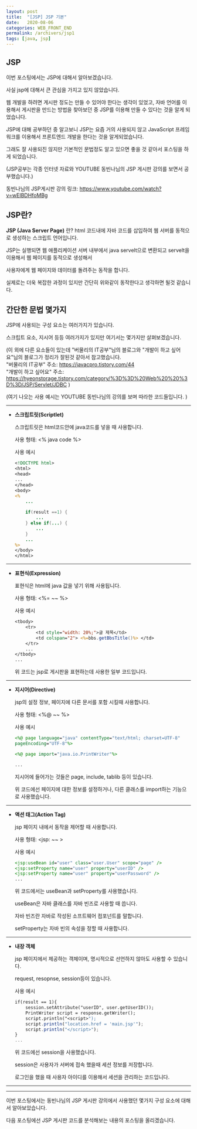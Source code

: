 ```yaml
---
layout: post
title:  "[JSP] JSP 기본"
date:   2020-08-06
categories: WEB_FRONT_END
permalink: /archivers/jsp1
tags: [java, jsp]
---
```


## JSP

이번 포스팅에서는 JSP에 대해서 알아보겠습니다.   

사실 jsp에 대해서 큰 관심을 가지고 있지 않았습니다.   

웹 개발을 하려면 게시판 정도는 만들 수 있어야 한다는 생각이 있었고, 자바 언어를 이용해서 게시판을
만드는 방법을 찾아보던 중 JSP를 이용해 만들 수 있다는 것을 알게 되었습니다.   

JSP에 대해 공부하던 중 알고보니 JSP는 요즘 거의 사용되지 않고 
JavaScript 프레임워크를 이용해서 프론트엔드 개발을 한다는 것을 알게되었습니다.   

그래도 잘 사용되진 않지만 기본적인 문법정도 알고 있으면 좋을 것 같아서 포스팅을 하게 되었습니다.   

(JSP공부는 각종 인터넷 자료와 YOUTUBE 동빈나님의 JSP 게시판 강의를 보면서 공부했습니다.)   

동빈나님의 JSP게시판 강의 링크: <https://www.youtube.com/watch?v=wEIBDHfoMBg>   
   

## JSP란?

**JSP (Java Server Page)** 란? html 코드내에 자바 코드를 삽입하여 웹 서버를 동적으로 생성하는 스크립트 언어입니다.   

JSP는 실행되면 웹 애플리케이션 서버 내부에서 java servelt으로 변환되고 servelt을 이용해서 웹 페이지를 동적으로 생성해서

사용자에게 웹 페이지와 데이터를 돌려주는 동작을 합니다.   

실제로는 더욱 복잡한 과정이 있지만 간단히 위와같이 동작한다고 생각하면 될것 같습니다.   
   

## 간단한 문법 몇가지

JSP에 사용되는 구성 요소는 여러가지가 있습니다.   

스크립트 요소, 지시어 등등 여러가지가 있지만 여기서는 몇가지만 살펴보겠습니다.   

(이 외에 다른 요소들이 있는데 "버물리의 IT공부"님의 블로그와 "개발이 하고 싶어요"님의 블로그가 정리가 잘된것 같아서 참고했습니다.   
"버물리의 IT공부" 주소: <https://javacpro.tistory.com/44>   
"개발이 하고 싶어요" 주소: <https://hyeonstorage.tistory.com/category/%3D%3D%20Web%20%20%3D%3D/JSP/Servlet/JDBC>
)   

(여기 나오는 사용 예시는 YOUTUBE 동빈나님의 강의를 보며 따라한 코드들입니다.   )   

* * *   
   
   
- **스크립트릿(Scriptlet)**   

	스크립트릿은 html코드안에 java코드를 넣을 때 사용합니다.   
	
	사용 형태: <% java code %>   
	
	사용 예시   
	
	~~~jsp
	<!DOCTYPE html>
	<html>
	<head>
	...
	</head>
	<body>
	<%
		...
		
		if(result ==1) {
			...
		} else if(...) {
			...
		}
		...
	%>
	</body>
	</html>
	~~~   
	
* * *   
   
      
- **표현식(Expression)**   

	표현식은 html에 java 값을 넣기 위해 사용됩니다.   
	
	사용 형태: <%= ~~ %>   
	
	사용 예시   
	
	~~~jsp
	<tbody>
		<tr>
			<td style="width: 20%;">글 제목</td>
			<td colspan="2"> <%=bbs.getBbsTitle()%> </td>
		</tr>
		...
	</tbody>
	...
	~~~   
	위 코드는 jsp로 게시판을 표현하는데 사용한 일부 코드입니다.   
	
* * *   
   
   
- **지시어(Directive)**   

	jsp의 설정 정보, 페이지에 다른 문서를 포함 시킬때 사용합니다.   
	
	사용 형태: <%@ ~~ %>   
	
	사용 예시   
	
	~~~jsp
	<%@ page language="java" contentType="text/html; charset=UTF-8"
	pageEncoding="UTF-8"%>
	
	<%@ page import="java.io.PrintWriter"%>
	
	...
	~~~   
	
	지시어에 들어가는 것들은 page, include, tablib 등이 있습니다.   
	
	위 코드에선 페이지에 대한 정보를 설정하거나, 다른 클래스를 import하는 기능으로 사용했습니다.   
	
* * *   
   
   
- **액션 태그(Action Tag)**   

	jsp 페이지 내에서 동작을 제어할  때 사용합니다.   
	
	사용 형태: <jsp: ~~ >   
	
	사용 예시   
	
	~~~jsp
	<jsp:useBean id="user" class="user.User" scope="page" />
	<jsp:setProperty name="user" property="userID" />
	<jsp:setProperty name="user" property="userPassword" />
	...
	~~~   
	
	위 코드에서는 useBean과 setProperty를 사용했습니다.   
	
	useBean은 자바 클래스를 자바 빈즈로 사용할 때 씁니다.   
	
	자바 빈즈란 자바로 작성된 소프트웨어 컴포넌트를 말합니다.   
	
	setProperty는 자바 빈의 속성을 정할 때 사용합니다.   

* * *      
   
      
- **내장 객체**   

	jsp 페이지에서 제공하는 객체이며, 명시적으로 선언하지 않아도 사용할 수 있습니다.   
	
	request, resopnse, session등이 있습니다.   
	
	사용 예시   
	
	~~~jsp
	if(result == 1){
		session.setAttribute("userID", user.getUserID()); 
		PrintWriter script = response.getWriter();
		script.println("<script>");
		script.println("location.href = 'main.jsp'");
		script.println("</script>");
	}
	...
	~~~   
	
	위 코드에선 session을 사용했습니다.   
	
	session은 사용자가 서버에 접속 했을때 세션 정보를 저장합니다.   
	 
	로그인을 했을 때 사용자 아이디를 이용해서 세션을 관리하는 코드입니다.   
	
	
* * *   
* * *   
   
   
이번 포스팅에서는 동빈나님의 JSP 게시판 강의에서 사용했던 몇가지 구성 요소에 대해서 알아보았습니다.   

다음 포스팅에선 JSP 게시판 코드를 분석해보는 내용의 포스팅을 올리겠습니다.   
   
   